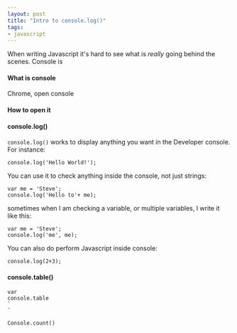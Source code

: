 ```yaml
---
layout: post
title: "Intro to console.log()"
tags:
- javascript
---
```

When writing Javascript it's hard to see what is *really* going behind the scenes. Console is

#### What is console
Chrome, open console

#### How to open it

#### console.log()
`console.log()` works to display anything you want in the Developer console. For instance:
```
console.log('Hello World!');
```
You can use it to check anything inside the console, not just strings:
```
var me = 'Steve';
console.log('Hello to'+ me);
```
sometimes when I am checking a variable, or multiple variables, I write it like this:
```
var me = 'Steve';
console.log('me', me);
```
You can also do perform Javascript inside console:
```
console.log(2+3);
```

#### console.table()
```
var
console.table
`
`

Console.count()

